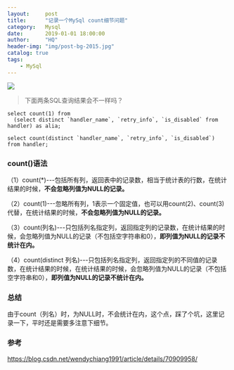 ```yaml
---
layout:     post
title:      "记录一个MySql count细节问题"
category:   Mysql
date:       2019-01-01 18:00:00
author:     "HQ"
header-img: "img/post-bg-2015.jpg"
catalog: true
tags:
    - MySql
---
```


![](https://img.hacpai.com/bing/20180418.jpg?imageView2/1/w/960/h/520/interlace/1/q/100)

>下面两条SQL查询结果会不一样吗？

```
select count(1) from 
  (select distinct `handler_name`, `retry_info`, `is_disabled` from handler) as alia;

select count(distinct `handler_name`, `retry_info`, `is_disabled`) from handler;
```

### count()语法

（1）count(*)---包括所有列，返回表中的记录数，相当于统计表的行数，在统计结果的时候，**不会忽略列值为NULL的记录。**

（2）count(1)---忽略所有列，1表示一个固定值，也可以用count(2)、count(3)代替，在统计结果的时候，**不会忽略列值为NULL的记录。**

（3）count(列名)---只包括列名指定列，返回指定列的记录数，在统计结果的时候，会忽略列值为NULL的记录（不包括空字符串和0），**即列值为NULL的记录不统计在内。**

（4）count(distinct 列名)---只包括列名指定列，返回指定列的不同值的记录数，在统计结果的时候，在统计结果的时候，会忽略列值为NULL的记录（不包括空字符串和0），**即列值为NULL的记录不统计在内。**


### 总结
由于count（列名）时，为NULL时，不会统计在内，这个点，踩了个坑，这里记录一下，平时还是需要多注意下细节。


### 参考
https://blog.csdn.net/wendychiang1991/article/details/70909958/
